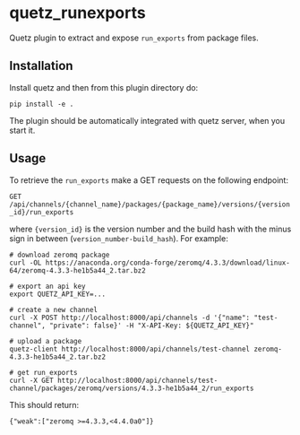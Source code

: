 # quetz_runexports

Quetz plugin to extract and expose `run_exports` from package files. 

## Installation

Install quetz and then from this plugin directory do:

```
pip install -e .
```

The plugin should be automatically integrated with quetz server, when you start it.


## Usage

To retrieve the `run_exports` make a GET requests on the following endpoint:

`GET /api/channels/{channel_name}/packages/{package_name}/versions/{version_id}/run_exports`

where `{version_id}` is the version number and the build hash with the minus sign in between (`version_number-build_hash`). For example:

```
# download zeromq package
curl -OL https://anaconda.org/conda-forge/zeromq/4.3.3/download/linux-64/zeromq-4.3.3-he1b5a44_2.tar.bz2

# export an api key
export QUETZ_API_KEY=...

# create a new channel
curl -X POST http://localhost:8000/api/channels -d '{"name": "test-channel", "private": false}' -H "X-API-Key: ${QUETZ_API_KEY}"

# upload a package
quetz-client http://localhost:8000/api/channels/test-channel zeromq-4.3.3-he1b5a44_2.tar.bz2

# get run_exports
curl -X GET http://localhost:8000/api/channels/test-channel/packages/zeromq/versions/4.3.3-he1b5a44_2/run_exports
```

This should return:

```
{"weak":["zeromq >=4.3.3,<4.4.0a0"]}
```
